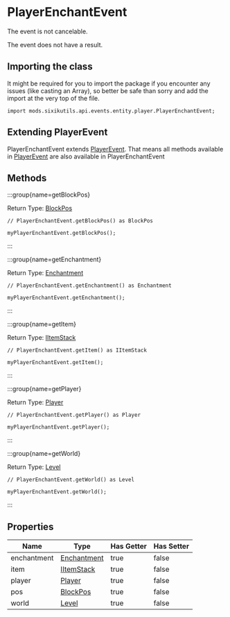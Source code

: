# PlayerEnchantEvent

The event is not cancelable.

The event does not have a result.

## Importing the class

It might be required for you to import the package if you encounter any issues (like casting an Array), so better be safe than sorry and add the import at the very top of the file.
```zenscript
import mods.sixikutils.api.events.entity.player.PlayerEnchantEvent;
```


## Extending PlayerEvent

PlayerEnchantEvent extends [PlayerEvent](/forge/api/event/entity/player/PlayerEvent). That means all methods available in [PlayerEvent](/forge/api/event/entity/player/PlayerEvent) are also available in PlayerEnchantEvent

## Methods

:::group{name=getBlockPos}

Return Type: [BlockPos](/vanilla/api/util/math/BlockPos)

```zenscript
// PlayerEnchantEvent.getBlockPos() as BlockPos

myPlayerEnchantEvent.getBlockPos();
```

:::

:::group{name=getEnchantment}

Return Type: [Enchantment](/vanilla/api/item/enchantment/Enchantment)

```zenscript
// PlayerEnchantEvent.getEnchantment() as Enchantment

myPlayerEnchantEvent.getEnchantment();
```

:::

:::group{name=getItem}

Return Type: [IItemStack](/vanilla/api/item/IItemStack)

```zenscript
// PlayerEnchantEvent.getItem() as IItemStack

myPlayerEnchantEvent.getItem();
```

:::

:::group{name=getPlayer}

Return Type: [Player](/mods/sixikutils/utils/entity/type/player/ExpandPlayer)

```zenscript
// PlayerEnchantEvent.getPlayer() as Player

myPlayerEnchantEvent.getPlayer();
```

:::

:::group{name=getWorld}

Return Type: [Level](/vanilla/api/world/Level)

```zenscript
// PlayerEnchantEvent.getWorld() as Level

myPlayerEnchantEvent.getWorld();
```

:::


## Properties

|    Name     |                               Type                               | Has Getter | Has Setter |
|-------------|------------------------------------------------------------------|------------|------------|
| enchantment | [Enchantment](/vanilla/api/item/enchantment/Enchantment)         | true       | false      |
| item        | [IItemStack](/vanilla/api/item/IItemStack)                       | true       | false      |
| player      | [Player](/mods/sixikutils/utils/entity/type/player/ExpandPlayer) | true       | false      |
| pos         | [BlockPos](/vanilla/api/util/math/BlockPos)                      | true       | false      |
| world       | [Level](/vanilla/api/world/Level)                                | true       | false      |

